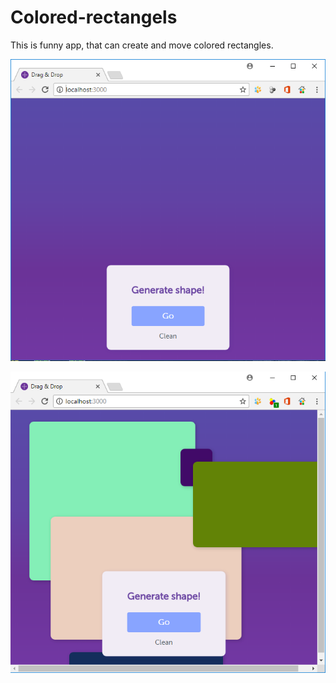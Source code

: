 # Colored-rectangels

This is funny app, that can create and move colored rectangles.

![1](/imagesForReadMe//1.PNG)

![2](/imagesForReadMe//2.PNG)
